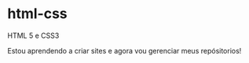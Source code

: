# html-css
 HTML 5 e CSS3

 Estou aprendendo a criar sites e agora vou gerenciar meus repósitorios!
